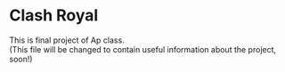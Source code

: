 # Clash Royal

This is final project of Ap class. <br>
(This file will be changed to contain useful information about the project, soon!)